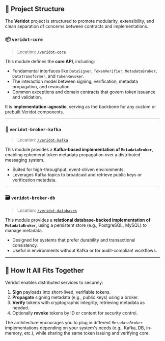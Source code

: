 ## 🧱 Project Structure

The **Veridot** project is structured to promote modularity, extensibility, and clean separation of concerns between contracts and implementations.

### 📦 `veridot-core`

> Location: [`/veridot-core`](https://github.com/cyfko/veridot/tree/main/java/veridot-core)

This module defines the **core API**, including:

* Fundamental interfaces like `DataSigner`, `TokenVerifier`, `MetadataBroker`, `DataTransformer`, and `TokenRevoker`.
* The interaction model between signing, verification, metadata propagation, and revocation.
* Common exceptions and domain contracts that govern token issuance and validation.

It is **implementation-agnostic**, serving as the backbone for any custom or prebuilt Veridot components.

---

### 🔌 `veridot-broker-kafka`

> Location: [`/veridot-kafka`](https://github.com/cyfko/veridot/tree/main/java/veridot-kafka)

This module provides a **Kafka-based implementation of `MetadataBroker`**, enabling ephemeral token metadata propagation over a distributed messaging system.

* Suited for high-throughput, event-driven environments.
* Leverages Kafka topics to broadcast and retrieve public keys or verification metadata.

---

### 🗃️ `veridot-broker-db`

> Location: [`/veridot-databases`](https://github.com/cyfko/veridot/tree/main/java/veridot-databases)

This module provides a **relational database-backed implementation of `MetadataBroker`**, using a persistent store (e.g., PostgreSQL, MySQL) to manage metadata.

* Designed for systems that prefer durability and transactional consistency.
* Useful in environments without Kafka or for audit-compliant workflows.

---

## 🔄 How It All Fits Together

Veridot enables distributed services to securely:

1. **Sign** payloads into short-lived, verifiable tokens.
2. **Propagate** signing metadata (e.g., public keys) using a broker.
3. **Verify** tokens with cryptographic integrity, retrieving metadata as needed.
4. Optionally **revoke** tokens by ID or content for security control.

The architecture encourages you to plug in different `MetadataBroker` implementations depending on your system's needs (e.g., Kafka, DB, in-memory, etc.), while sharing the same token issuing and verifying core.